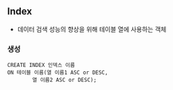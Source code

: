 ## Index
- 데이터 검색 성능의 향상을 위해 테이블 열에 사용하는 객체
### 생성
```
CREATE INDEX 인덱스 이름
ON 테이블 이름(열 이름1 ASC or DESC,
		열 이름2 ASC or DESC);
```
